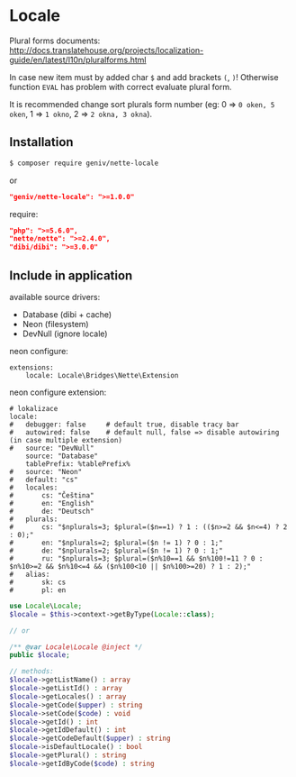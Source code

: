 Locale
======

Plural forms documents: http://docs.translatehouse.org/projects/localization-guide/en/latest/l10n/pluralforms.html

In case new item must by added char `$` and add brackets `(`, `)`! Otherwise function `EVAL` has problem with correct evaluate plural form.

It is recommended change sort plurals form number (eg: 0 => `0 oken, 5 oken`, 1 => `1 okno`, 2 => `2 okna, 3 okna`).

Installation
------------

```sh
$ composer require geniv/nette-locale
```
or
```json
"geniv/nette-locale": ">=1.0.0"
```

require:
```json
"php": ">=5.6.0",
"nette/nette": ">=2.4.0",
"dibi/dibi": ">=3.0.0"
```

Include in application
----------------------

available source drivers:
- Database (dibi + cache)
- Neon (filesystem)
- DevNull (ignore locale)

neon configure:
```neon
extensions:
    locale: Locale\Bridges\Nette\Extension
```

neon configure extension:
```neon
# lokalizace
locale:
#   debugger: false     # default true, disable tracy bar
#   autowired: false    # default null, false => disable autowiring (in case multiple extension)
#   source: "DevNull"
    source: "Database"
    tablePrefix: %tablePrefix%
#   source: "Neon"
#   default: "cs"
#   locales:
#       cs: "Čeština"
#       en: "English"
#       de: "Deutsch"
#   plurals:
#       cs: "$nplurals=3; $plural=($n==1) ? 1 : (($n>=2 && $n<=4) ? 2 : 0);"
#       en: "$nplurals=2; $plural=($n != 1) ? 0 : 1;"
#       de: "$nplurals=2; $plural=($n != 1) ? 0 : 1;"
#       ru: "$nplurals=3; $plural=($n%10==1 && $n%100!=11 ? 0 : $n%10>=2 && $n%10<=4 && ($n%100<10 || $n%100>=20) ? 1 : 2);"
#   alias:
#       sk: cs
#       pl: en
```

```php
use Locale\Locale;
$locale = $this->context->getByType(Locale::class);

// or

/** @var Locale\Locale @inject */
public $locale;

// methods:
$locale->getListName() : array
$locale->getListId() : array
$locale->getLocales() : array
$locale->getCode($upper) : string
$locale->setCode($code) : void
$locale->getId() : int
$locale->getIdDefault() : int
$locale->getCodeDefault($upper) : string
$locale->isDefaultLocale() : bool
$locale->getPlural() : string
$locale->getIdByCode($code) : string
```
